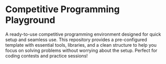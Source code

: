 # Competitive Programming Playground

A ready-to-use competitive programming environment designed for quick setup and seamless use.
This repository provides a pre-configured template with essential tools, libraries, and a clean structure to help you focus on solving problems without worrying about the setup.
Perfect for coding contests and practice sessions! 
